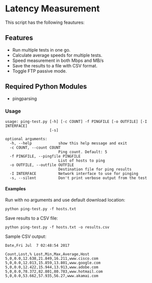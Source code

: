 # Latency Measurement

This script has the following feautures:

## Features
- Run multiple tests in one go.
- Calculate average speeds for multiple tests.
- Speed measurement in both Mbps and MB/s
- Save the results to a file with CSV format.
- Toggle FTP passive mode.

## Required Python Modules
- pingparsing

### Usage

```
usage: ping-test.py [-h] [-c COUNT] -f PINGFILE [-o OUTFILE] [-I INTERFACE]
                    [-s]

optional arguments:
  -h, --help            show this help message and exit
  -c COUNT, --count COUNT
                        Ping count. Default: 5
  -f PINGFILE, --pingfile PINGFILE
                        List of hosts to ping
  -o OUTFILE, --outfile OUTFILE
                        Destination file for ping results
  -I INTERFACE          Network interface to use for pinging
  -s, --silent          Don't print verbose output from the test
```

#### Examples

Run with no arguments and use default download location:

```
python ping-test.py -f hosts.txt
```

Save results to a CSV file:

```
python ping-test.py -f hosts.txt -o results.csv
```

Sample CSV output:

```
Date,Fri Jul  7 02:48:54 2017

Count,Lost,% Lost,Min,Max,Average,Host
5,0,0.0,12.638,21.849,16.211,www.cisco.com
5,0,0.0,12.013,15.859,13.801,www.google.com
5,0,0.0,12.422,15.944,13.913,www.adobe.com
5,0,0.0,78.372,82.801,80.783,www.hotmail.com
5,0,0.0,53.662,57.935,56.27,www.akamai.com

```
